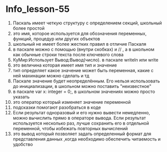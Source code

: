 # Info_lesson-55 
1. Паскаль имеет четкую структуру с определением секций, школьный более простой
2. это имя, которое используется для обозначения переменных, функций, процедур или других объектов
3. школьный не имеет более жестких правил в отличие Паскаля
4. в паскале можно с помощью (внутри скобках) и // , а в школьном как обычные строки текста после ключевого слова
5. КуМир:Использует Вывод:Вывод(число). в паскале writeln или write
6. это величина которая имеет имя тип и значение
7. тип определяет какое значение может быть переменная, какие с ней махинации можно сделать и тд
8. Паскале значение будет неопределённым. Его нельзя использовать до инициализации, в школьном можно поставить "неизвестное"
9. в паскале var x: integer = 0;, в школьном значениях можно просто указать
10. это оператор который изменяет значение переменной
11. подсказки помогают разобраться в коде
12. Если результат одноразовый и его нужно вывести немедленно, можно вычислить прямо в операторе вывода. Если результат используется несколько раз, лучше сохранить его в отдельной переменной, чтобы избежать повторных вычислений
13. это вывод который позволяет задать определенный формат для представления данных ,когда необходимо обеспечить читаемость и удобство
